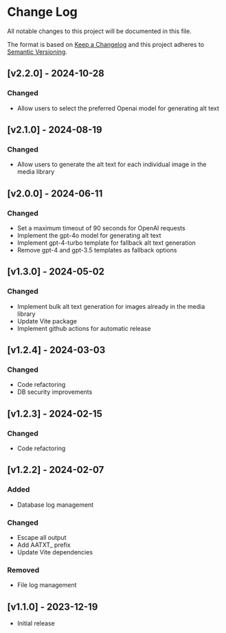 # Change Log
All notable changes to this project will be documented in this file.

The format is based on [Keep a Changelog](http://keepachangelog.com/)
and this project adheres to [Semantic Versioning](http://semver.org/).

## [v2.2.0] - 2024-10-28

### Changed
- Allow users to select the preferred Openai model for generating alt text

## [v2.1.0] - 2024-08-19

### Changed
- Allow users to generate the alt text for each individual image in the media library

## [v2.0.0] - 2024-06-11

### Changed
- Set a maximum timeout of 90 seconds for OpenAI requests
- Implement the gpt-4o model for generating alt text
- Implement gpt-4-turbo template for fallback alt text generation
- Remove gpt-4 and gpt-3.5 templates as fallback options


## [v1.3.0] - 2024-05-02

### Changed
- Implement bulk alt text generation for images already in the media library
- Update Vite package
- Implement github actions for automatic release

## [v1.2.4] - 2024-03-03

### Changed
- Code refactoring
- DB security improvements


## [v1.2.3] - 2024-02-15

### Changed
- Code refactoring

## [v1.2.2] - 2024-02-07

### Added
- Database log management

### Changed
- Escape all output
- Add AATXT_ prefix
- Update Vite dependencies

### Removed
- File log management

## [v1.1.0] - 2023-12-19

- Initial release

 